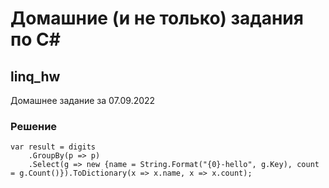# Домашние (и не только) задания по C#

## linq_hw
Домашнее задание за 07.09.2022

### Решение
```
var result = digits
    .GroupBy(p => p)
    .Select(g => new {name = String.Format("{0}-hello", g.Key), count = g.Count()}).ToDictionary(x => x.name, x => x.count);
```
